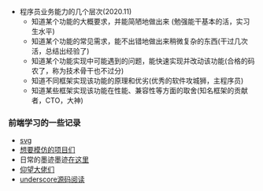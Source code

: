 

+ 程序员业务能力的几个层次(2020.11)
  + 知道某个功能的大概要求，并能简陋地做出来 (勉强能干基本的活，实习生水平)
  + 知道某个功能的常见需求，能不出错地做出来稍微复杂的东西(干过几次活，总结出经验了)
  + 知道某个功能实现中可能遇到的问题，能快速实现并改动该功能(合格的码农了，称为技术骨干也不过分)
  + 知道不同框架实现该功能的原理和优劣(优秀的软件攻城狮，主程序员)
  + 知道某些框架实现该功能在性能、兼容性等方面的取舍(知名框架的贡献者，CTO，大神)

### 前端学习的一些记录

+ [svg](./read/SVG/readme.md)
+ [想要模仿的项目们](./stars.md)
+ 日常的墨迹墨迹[在这里](./memo/readme.md)
+ [仰望大佬们](./dalao.md)
+ [underscore源码阅读](https://yoyoyohamapi.gitbooks.io/undersercore-analysis/content/base/%E7%BB%93%E6%9E%84.html)







